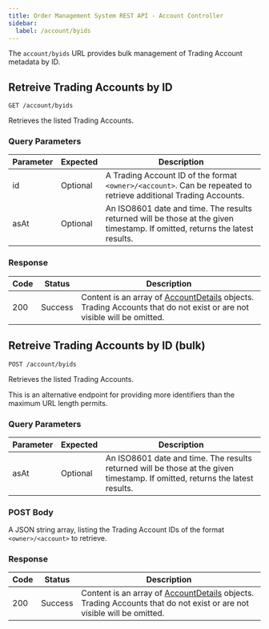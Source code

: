 ```yaml
---
title: Order Management System REST API - Account Controller
sidebar:
  label: /account/byids
---
```


The `account/byids` URL provides bulk management of Trading Account metadata by ID.

## Retreive Trading Accounts by ID

`GET /account/byids`

Retrieves the listed Trading Accounts.

### Query Parameters

| Parameter | Expected | Description |
|-----------|----------|-------------|
| id        | Optional | A Trading Account ID of the format `<owner>/<account>`. Can be repeated to retrieve additional Trading Accounts. |
| asAt      | Optional | An ISO8601 date and time. The results returned will be those at the given timestamp. If omitted, returns the latest results. |

### Response

| Code | Status  | Description |
|------|---------|-------------|
| 200  | Success | Content is an array of [AccountDetails](../../../proto/oms2/#accountdetails) objects.<br>Trading Accounts that do not exist or are not visible will be omitted. |

## Retreive Trading Accounts by ID (bulk)

`POST /account/byids`

Retrieves the listed Trading Accounts.

This is an alternative endpoint for providing more identifiers than the maximum URL length permits.

### Query Parameters

| Parameter | Expected | Description |
|-----------|----------|-------------|
| asAt      | Optional | An ISO8601 date and time. The results returned will be those at the given timestamp. If omitted, returns the latest results. |

### POST Body

A JSON string array, listing the Trading Account IDs of the format `<owner>/<account>` to retrieve.

### Response

| Code | Status  | Description |
|------|---------|-------------|
| 200  | Success | Content is an array of [AccountDetails](../../../proto/oms2/#accountdetails) objects.<br>Trading Accounts that do not exist or are not visible will be omitted. |
